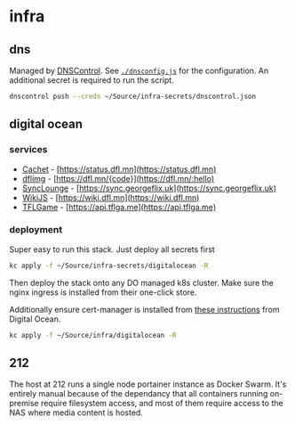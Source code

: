 # infra

## dns

Managed by [DNSControl](https://stackexchange.github.io/dnscontrol/). See [`./dnsconfig.js`](./dnsconfig.js) for the configuration. An additional secret is required to run the script.

```bash
dnscontrol push --creds ~/Source/infra-secrets/dnscontrol.json
```

## digital ocean

### services

* [Cachet](https://cachethq.io) - [https://status.dfl.mn](https://status.dfl.mn)
* [dflimg](https://github.com/duffleman/dflimg-go/) - [https://dfl.mn/{code}](https://dfl.mn/:hello)
* [SyncLounge](https://synclounge.tv) - [https://sync.georgeflix.uk](https://sync.georgeflix.uk)
* [WikiJS](https://wiki.js.org) - [https://wiki.dfl.mn](https://wiki.dfl.mn)
* [TFLGame](https://github.com/duffleman/tflgame-go) - [https://api.tflga.me](https://api.tflga.me)

### deployment

Super easy to run this stack. Just deploy all secrets first

```bash
kc apply -f ~/Source/infra-secrets/digitalocean -R
```

Then deploy the stack onto any DO managed k8s cluster. Make sure the nginx ingress is installed from their one-click store.

Additionally ensure cert-manager is installed from [these instructions](https://www.digitalocean.com/community/tutorials/how-to-set-up-an-nginx-ingress-with-cert-manager-on-digitalocean-kubernetes#step-2-—-setting-up-the-kubernetes-nginx-ingress-controller) from Digital Ocean.

```bash
kc apply -f ~/Source/infra/digitalocean -R
```

## 212

The host at 212 runs a single node portainer instance as Docker Swarm. It's entirely manual because of the dependancy that all containers running on-premise require filesystem access, and most of them require access to the NAS where media content is hosted.
